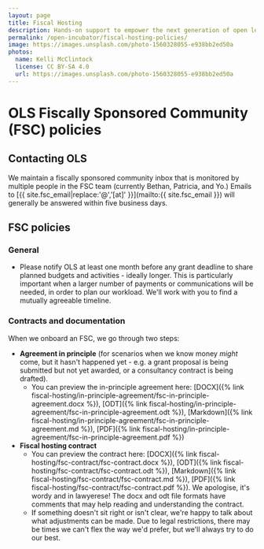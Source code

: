 ```yaml
---
layout: page
title: Fiscal Hosting
description: Hands-on support to empower the next generation of open leaders in research.
permalink: /open-incubator/fiscal-hosting-policies/
image: https://images.unsplash.com/photo-1560328055-e938bb2ed50a
photos:
  name: Kelli McClintock
  license: CC BY-SA 4.0
  url: https://images.unsplash.com/photo-1560328055-e938bb2ed50a
---
```


# OLS Fiscally Sponsored Community (FSC) policies

## Contacting OLS

We maintain a fiscally sponsored community inbox that is monitored by multiple people in the FSC team (currently Bethan, Patricia, and Yo.) Emails to [{{ site.fsc_email|replace:'@','[at]' }}](mailto:{{ site.fsc_email }}) will generally be answered within five business days. 

## FSC policies

### General
- Please notify OLS at least one month before any grant deadline to share planned budgets and activities - ideally longer. This is particularly important when a larger number of payments or communications will be needed, in order to plan our workload. We'll work with you to find a mutually agreeable timeline. 

### Contracts and documentation

 When we onboard an FSC, we go through two steps: 

- **Agreement in principle** (for scenarios when we know money _might_ come, but it hasn't happened yet - e.g. a grant proposal is being submitted but not yet awarded, or a consultancy contract is being drafted). 
    - You can preview the in-principle agreement here: [DOCX]({% link fiscal-hosting/in-principle-agreement/fsc-in-principle-agreement.docx %}), [ODT]({% link fiscal-hosting/in-principle-agreement/fsc-in-principle-agreement.odt %}), [Markdown]({% link fiscal-hosting/in-principle-agreement/fsc-in-principle-agreement.md %}), [PDF]({% link fiscal-hosting/in-principle-agreement/fsc-in-principle-agreement.pdf %})
- **Fiscal hosting contract** 
    - You can preview the contract here: [DOCX]({% link fiscal-hosting/fsc-contract/fsc-contract.docx %}), [ODT]({% link fiscal-hosting/fsc-contract/fsc-contract.odt %}), [Markdown]({% link fiscal-hosting/fsc-contract/fsc-contract.md %}), [PDF]({% link fiscal-hosting/fsc-contract/fsc-contract.pdf %}).  We apologise, it's wordy and in lawyerese! The docx and odt file formats have comments that may help reading and understanding the contract. 
    - If something doesn't sit right or isn't clear, we're happy to talk about what adjustments can be made. Due to legal restrictions, there may be times we can't flex the way we'd prefer, but we'll always try to do our best. 
